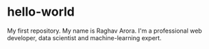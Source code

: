 # hello-world
My first repository.
My name is Raghav Arora. I'm a professional web developer, data scientist and machine-learning expert.
